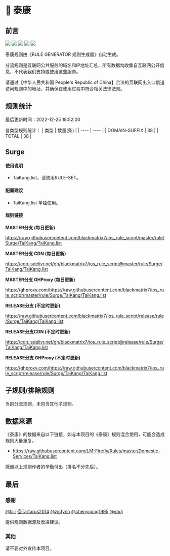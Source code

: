 # 🧸 泰康

## 前言

![](https://shields.io/badge/-移除重复规则-ff69b4) ![](https://shields.io/badge/-DOMAIN与DOMAIN--SUFFIX合并-green) ![](https://shields.io/badge/-DOMAIN--SUFFIX间合并-critical) ![](https://shields.io/badge/-DOMAIN--SUFFIX与DOMAIN--KEYWORD合并-blue) ![](https://shields.io/badge/-IP--CIDR(6)合并-blueviolet) 

泰康规则由《RULE GENERATOR 规则生成器》自动生成。

分流规则是互联网公共服务的域名和IP地址汇总，所有数据均收集自互联网公开信息，不代表我们支持或使用这些服务。

请通过【中华人民共和国 People's Republic of China】合法的互联网出入口信道访问规则中的地址，并确保在使用过程中符合相关法律法规。

## 规则统计

最后更新时间：2022-12-25 18:52:00

各类型规则统计：
| 类型 | 数量(条)  | 
| ---- | ----  |
| DOMAIN-SUFFIX | 38  | 
| TOTAL | 38  | 


## Surge 

#### 使用说明
- TaiKang.list，请使用RULE-SET。

#### 配置建议
- TaiKang.list 单独使用。

#### 规则链接
**MASTER分支 (每日更新)**

https://raw.githubusercontent.com/blackmatrix7/ios_rule_script/master/rule/Surge/TaiKang/TaiKang.list

**MASTER分支 CDN (每日更新)**

https://cdn.jsdelivr.net/gh/blackmatrix7/ios_rule_script@master/rule/Surge/TaiKang/TaiKang.list

**MASTER分支 GHProxy (每日更新)**

https://ghproxy.com/https://raw.githubusercontent.com/blackmatrix7/ios_rule_script/master/rule/Surge/TaiKang/TaiKang.list

**RELEASE分支 (不定时更新)**

https://raw.githubusercontent.com/blackmatrix7/ios_rule_script/release/rule/Surge/TaiKang/TaiKang.list

**RELEASE分支CDN (不定时更新)**

https://cdn.jsdelivr.net/gh/blackmatrix7/ios_rule_script@release/rule/Surge/TaiKang/TaiKang.list

**RELEASE分支 GHProxy (不定时更新)**

https://ghproxy.com/https://raw.githubusercontent.com/blackmatrix7/ios_rule_script/release/rule/Surge/TaiKang/TaiKang.list

## 子规则/排除规则


当前分流规则，未包含其他子规则。

## 数据来源

《泰康》的数据来自以下链接，如与本项目的《泰康》规则混合使用，可能会造成规则大量重复。

- https://raw.githubusercontent.com/LM-Firefly/Rules/master/Domestic-Services/TaiKang.list


感谢以上规则作者的辛勤付出（排名不分先后）。

## 最后

### 感谢

[@fiiir](https://github.com/fiiir) [@Tartarus2014](https://github.com/Tartarus2014) [@zjcfynn](https://github.com/zjcfynn) [@chenyiping1995](https://github.com/chenyiping1995) [@vhdj](https://github.com/vhdj)

提供规则数据源及改进建议。

### 其他

请不要对外宣传本项目。